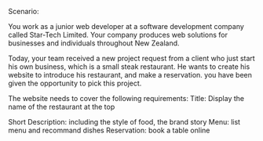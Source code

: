 Scenario:

You work as a junior web developer at a software development company called Star-Tech Limited. Your company produces web solutions for businesses and individuals throughout New Zealand.

Today, your team received a new project request from a client who just start his own business, which is a small steak restaurant. He wants to create his website to introduce his restaurant, and make a reservation. you have been given the opportunity to pick this project.

The website needs to cover the following requirements: Title: Display the name of the restaurant at the top

Short Description: including the style of food, the brand story
Menu: list menu and recommand dishes
Reservation: book a table online